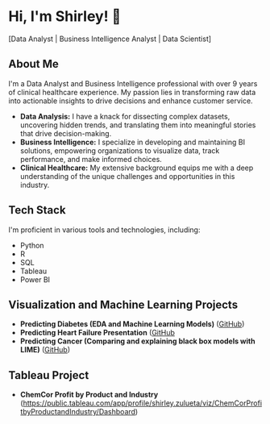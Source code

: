 # Hi, I'm Shirley! 👋
[Data Analyst | Business Intelligence Analyst | Data Scientist]

## About Me
I'm a Data Analyst and Business Intelligence professional with over 9 years of clinical healthcare experience. My passion lies in transforming raw data into actionable insights to drive decisions and enhance customer service.

- **Data Analysis:** I have a knack for dissecting complex datasets, uncovering hidden trends, and translating them into meaningful stories that drive decision-making.
- **Business Intelligence:** I specialize in developing and maintaining BI solutions, empowering organizations to visualize data, track performance, and make informed choices.
- **Clinical Healthcare:** My extensive background equips me with a deep understanding of the unique challenges and opportunities in this industry.

## Tech Stack
I'm proficient in various tools and technologies, including:
- Python
- R
- SQL
- Tableau
- Power BI

## Visualization and Machine Learning Projects
- **Predicting Diabetes (EDA and Machine Learning Models)** ([GitHub](https://github.com/mazzyzulu/Portfolio/blob/main/PredictingDiabetes.ipynb))
- **Predicting Heart Failure Presentation**  ([GitHub]([https://github.com/mazzyzulu/Portfolio/blob/main/PredictingDiabetes.ipynb](https://github.com/mazzyzulu/Predicting-Heart-Failure-Presentation))
- **Predicting Cancer (Comparing and explaining black box models with LIME)** ([GitHub](https://github.com/mazzyzulu/Predicting-Cancer))

## Tableau Project
- **ChemCor Profit by Product and Industry** (https://public.tableau.com/app/profile/shirley.zulueta/viz/ChemCorProfitbyProductandIndustry/Dashboard)






